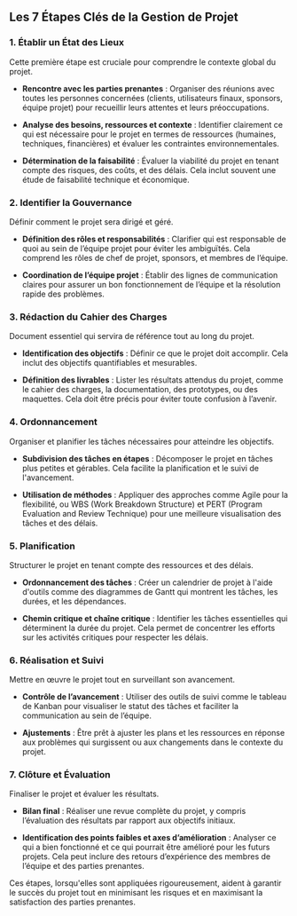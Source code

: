 ## Les 7 Étapes Clés de la Gestion de Projet

### 1. Établir un État des Lieux
Cette première étape est cruciale pour comprendre le contexte global du projet.

- **Rencontre avec les parties prenantes** : Organiser des réunions avec toutes les personnes concernées (clients, utilisateurs finaux, sponsors, équipe projet) pour recueillir leurs attentes et leurs préoccupations.
  
- **Analyse des besoins, ressources et contexte** : Identifier clairement ce qui est nécessaire pour le projet en termes de ressources (humaines, techniques, financières) et évaluer les contraintes environnementales.

- **Détermination de la faisabilité** : Évaluer la viabilité du projet en tenant compte des risques, des coûts, et des délais. Cela inclut souvent une étude de faisabilité technique et économique.

### 2. Identifier la Gouvernance
Définir comment le projet sera dirigé et géré.

- **Définition des rôles et responsabilités** : Clarifier qui est responsable de quoi au sein de l’équipe projet pour éviter les ambiguïtés. Cela comprend les rôles de chef de projet, sponsors, et membres de l’équipe.

- **Coordination de l’équipe projet** : Établir des lignes de communication claires pour assurer un bon fonctionnement de l’équipe et la résolution rapide des problèmes.

### 3. Rédaction du Cahier des Charges
Document essentiel qui servira de référence tout au long du projet.

- **Identification des objectifs** : Définir ce que le projet doit accomplir. Cela inclut des objectifs quantifiables et mesurables.

- **Définition des livrables** : Lister les résultats attendus du projet, comme le cahier des charges, la documentation, des prototypes, ou des maquettes. Cela doit être précis pour éviter toute confusion à l’avenir.

### 4. Ordonnancement
Organiser et planifier les tâches nécessaires pour atteindre les objectifs.

- **Subdivision des tâches en étapes** : Décomposer le projet en tâches plus petites et gérables. Cela facilite la planification et le suivi de l'avancement.

- **Utilisation de méthodes** : Appliquer des approches comme Agile pour la flexibilité, ou WBS (Work Breakdown Structure) et PERT (Program Evaluation and Review Technique) pour une meilleure visualisation des tâches et des délais.

### 5. Planification
Structurer le projet en tenant compte des ressources et des délais.

- **Ordonnancement des tâches** : Créer un calendrier de projet à l'aide d'outils comme des diagrammes de Gantt qui montrent les tâches, les durées, et les dépendances.

- **Chemin critique et chaîne critique** : Identifier les tâches essentielles qui déterminent la durée du projet. Cela permet de concentrer les efforts sur les activités critiques pour respecter les délais.

### 6. Réalisation et Suivi
Mettre en œuvre le projet tout en surveillant son avancement.

- **Contrôle de l’avancement** : Utiliser des outils de suivi comme le tableau de Kanban pour visualiser le statut des tâches et faciliter la communication au sein de l’équipe.

- **Ajustements** : Être prêt à ajuster les plans et les ressources en réponse aux problèmes qui surgissent ou aux changements dans le contexte du projet.

### 7. Clôture et Évaluation
Finaliser le projet et évaluer les résultats.

- **Bilan final** : Réaliser une revue complète du projet, y compris l’évaluation des résultats par rapport aux objectifs initiaux.

- **Identification des points faibles et axes d’amélioration** : Analyser ce qui a bien fonctionné et ce qui pourrait être amélioré pour les futurs projets. Cela peut inclure des retours d’expérience des membres de l’équipe et des parties prenantes. 

Ces étapes, lorsqu'elles sont appliquées rigoureusement, aident à garantir le succès du projet tout en minimisant les risques et en maximisant la satisfaction des parties prenantes.